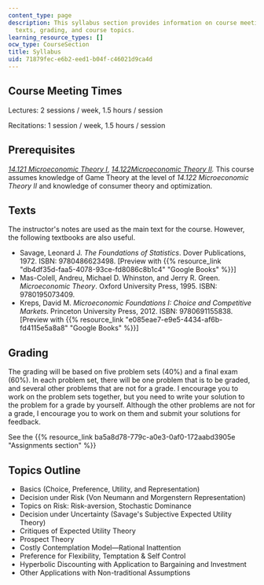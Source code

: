 ```yaml
---
content_type: page
description: This syllabus section provides information on course meeting times, prerequisites,
  texts, grading, and course topics.
learning_resource_types: []
ocw_type: CourseSection
title: Syllabus
uid: 71879fec-e6b2-eed1-b04f-c46021d9ca4d
---
```


Course Meeting Times
--------------------

Lectures: 2 sessions / week, 1.5 hours / session

Recitations: 1 session / week, 1.5 hours / session

Prerequisites
-------------

[_14.121 Microeconomic Theory I_](/courses/14-121-microeconomic-theory-i-fall-2015), _[14.122Microeconomic Theory II](/courses/14-122-microeconomic-theory-ii-fall-2002)._ This course assumes knowledge of Game Theory at the level of _14.122 Microeconomic Theory II_ and knowledge of consumer theory and optimization.

Texts
-----

The instructor's notes are used as the main text for the course. However, the following textbooks are also useful.

*   Savage, Leonard J. _The Foundations of Statistics_. Dover Publications, 1972. ISBN: 9780486623498. \[Preview with {{% resource_link "db4df35d-faa5-4078-93ce-fd8086c8b1c4" "Google Books" %}}\]
*   Mas-Colell, Andreu, Michael D. Whinston, and Jerry R. Green. _Microeconomic Theory_. Oxford University Press, 1995. ISBN: 9780195073409.
*   Kreps, David M. _Microeconomic Foundations I: Choice and Competitive Markets_. Princeton University Press, 2012. ISBN: 9780691155838. \[Preview with {{% resource_link "e085eae7-e9e5-4434-af6b-fd4115e5a8a8" "Google Books" %}}\]

Grading
-------

The grading will be based on five problem sets (40%) and a final exam (60%). In each problem set, there will be one problem that is to be graded, and several other problems that are not for a grade. I encourage you to work on the problem sets together, but you need to write your solution to the problem for a grade by yourself. Although the other problems are not for a grade, I encourage you to work on them and submit your solutions for feedback.

See the {{% resource_link ba5a8d78-779c-a0e3-0af0-172aabd3905e "Assignments section" %}}

Topics Outline
--------------

*   Basics (Choice, Preference, Utility, and Representation)
*   Decision under Risk (Von Neumann and Morgenstern Representation)
*   Topics on Risk: Risk-aversion, Stochastic Dominance
*   Decision under Uncertainty (Savage's Subjective Expected Utility Theory)
*   Critiques of Expected Utility Theory
*   Prospect Theory
*   Costly Contemplation Model—Rational Inattention
*   Preference for Flexibility, Temptation & Self Control
*   Hyperbolic Discounting with Application to Bargaining and Investment
*   Other Applications with Non-traditional Assumptions